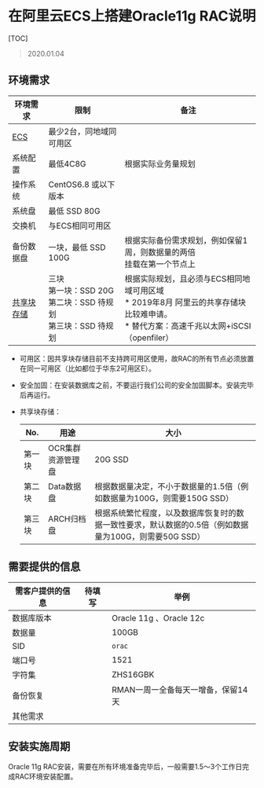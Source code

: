 # 在阿里云ECS上搭建Oracle11g RAC说明

[TOC]

> 2020.01.04

## 环境需求

| 环境需求                                                     | 限制                                                         | 备注                                                         |
| ------------------------------------------------------------ | ------------------------------------------------------------ | ------------------------------------------------------------ |
| [ECS](https://www.aliyun.com/product/ecs?spm=5176.54360.h2v3icoap.13.eb406a81SuWmQw&aly_as=D0bby8Qs) | 最少2台，同地域同可用区                                      |                                                              |
| 系统配置                                                     | 最低4C8G                                                     | 根据实际业务量规划                                           |
| 操作系统                                                     | CentOS6.8 或以下版本                                         |                                                              |
| 系统盘                                                       | 最低 SSD 80G                                                 |                                                              |
| 交换机                                                       | 与ECS相同可用区                                              |                                                              |
| 备份数据盘                                                   | 一块，最低 SSD 100G                                          | 根据实际备份需求规划，例如保留1周，则数据量的两倍<br>挂载在第一个节点上 |
| [共享块存储](https://promotion.aliyun.com/ntms/act/vsan.html?spm=5176.54360.1194325.6.416e6a81zMSksr&open_id=undefined&aly_as=scOFWE5E) | 三块<br>第一块：SSD 20G<br>第二块：SSD 待规划<br>第三块：SSD 待规划 | 根据实际规划，且必须与ECS相同地域可用区域<br>* 2019年8月 阿里云的共享存储块比较难申请。<br>* 替代方案：高速千兆以太网+iSCSI（openfiler） |

* 可用区：因共享块存储目前不支持跨可用区使用，故RAC的所有节点必须放置在同一可用区（比如都位于华东2可用区E）。

* 安全加固：在安装数据库之前，不要运行我们公司的安全加固脚本。安装完毕后再运行。

* 共享块存储：

  | No.    | 用途              | 大小                                                         |
  | ------ | ----------------- | ------------------------------------------------------------ |
  | 第一块 | OCR集群资源管理盘 | 20G SSD                                                      |
  | 第二块 | Data数据盘        | 根据数据量决定，不小于数据量的1.5倍（例如数据量为100G，则需要150G SSD） |
  | 第三块 | ARCH归档盘        | 根据系统繁忙程度，以及数据库恢复时的数据一致性要求，默认数据的0.5倍（例如数据量为100G，则需要50G SSD） |



## 需要提供的信息

| 需客户提供的信息 | 待填写 | 举例                               |
| ---------------- | ------ | ---------------------------------- |
| 数据库版本       |        | Oracle 11g 、Oracle 12c            |
| 数据量           |        | 100GB                              |
| SID              |        | `orac`                             |
| 端口号           |        | 1521                               |
| 字符集           |        | ZHS16GBK                           |
| 备份恢复         |        | RMAN一周一全备每天一增备，保留14天 |
| 其他需求         |        |                                    |



## 安装实施周期

Oracle 11g RAC安装，需要在所有环境准备完毕后，一般需要1.5～3个工作日完成RAC环境安装配置。